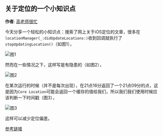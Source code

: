 关于定位的一个小知识点
----------
**作者**: [高老师很忙](https://weibo.com/517082456)

今天分享一个轻松的小知识点：搜索了网上关于iOS定位的文章，很多在`locationManager(_:didUpdateLocations:)`收到回调就执行了`stopUpdatingLocation()`（如图1），

![图1](https://github.com/awesome-tips/iOS-Tips/blob/master/images/2018/10/3-1.jpg)

然而在一些情况之下，这样写是有隐患的（如图2），

![图2](https://github.com/awesome-tips/iOS-Tips/blob/master/images/2018/10/3-2.jpg)

在某次运行的时候（并不是每次出现），在21点16分返回了一个21点09分的点，这是因为`Core Location`可能会返回一个缓存的值给我们，所以我们我们使用时候应该判断一下时间戳（图3），

![图3](https://github.com/awesome-tips/iOS-Tips/blob/master/images/2018/10/3-3.jpg)

这样可以减少定位偏差。

[参考链接](https://developer.apple.com/documentation/corelocation/cllocationmanagerdelegate)
